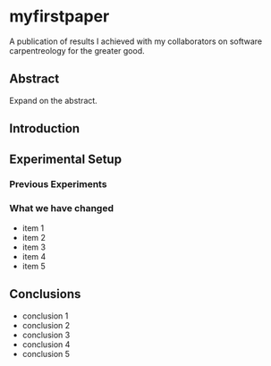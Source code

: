 # myfirstpaper
A publication of results I achieved with my collaborators on software carpentreology for the greater good.

## Abstract
Expand on the abstract.
## Introduction

## Experimental Setup
### Previous Experiments
### What we have changed
- item 1
- item 2
- item 3
- item 4
- item 5

## Conclusions
- conclusion 1
- conclusion 2
- conclusion 3
- conclusion 4
- conclusion 5

